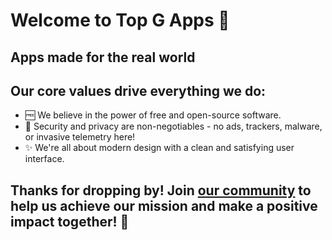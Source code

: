 # Welcome to Top G Apps 👋

## Apps made for the real world

## Our core values drive everything we do:

- 🆓 We believe in the power of free and open-source software.
- 🔐 Security and privacy are non-negotiables - no ads, trackers, malware, or invasive telemetry here!
- ✨ We're all about modern design with a clean and satisfying user interface.

## Thanks for dropping by! Join [our community](https://github.com/orgs/TopGApps/discussions) to help us achieve our mission and make a positive impact together! 🙏
